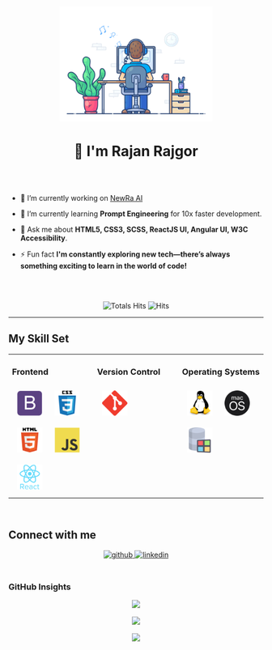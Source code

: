 <div align="center" width="50">

<img src="https://github.com/rajanrajgor/rajanrajgor/blob/main/images/dev-working_rounded.gif?raw=true" href="https://github.com/rajanrajgor" alt="RR"  width="60%"/><br> </div>

<h1 align="center">👋 I'm Rajan Rajgor</h1>
<!-- <h3 align="center">User Interface Engineer | HTML5, CSS3, SCSS, ReactJS UI | Exploring Prompt Engineering</h3> -->

<br/>
<br/>

- 🔭 I’m currently working on [NewRa AI](https://www.newra.ai/)
  

- 🌱 I’m currently learning **Prompt Engineering** for 10x faster development.
  

- 💬 Ask me about **HTML5, CSS3, SCSS, ReactJS UI, Angular UI, W3C Accessibility**.
  

- ⚡ Fun fact **I'm constantly exploring new tech—there’s always something exciting to learn in the world of code!**
  

<br/> 
<br/>  

<div align="center">

![Totals Hits](https://komarev.com/ghpvc/?username=rajanrajgor&style=flat&color=orange&label=PROFILE+VIEWS)
![Hits](https://hits.seeyoufarm.com/api/count/incr/badge.svg?url=https%3A%2F%2Fgithub.com%2Frajanrajgor&count_bg=%2379C83D&title_bg=%23555555&icon=mediafire.svg&icon_color=%23E7E7E7&title=HITS&edge_flat=false)<br>
</div>


<hr></hr>

## My Skill Set  
<table style="width: 100%;"><tr><td valign="top" width="33%">

### Frontend  
<div align="left">  
<img style="margin: 10px" src="https://github.com/rajanrajgor/rajanrajgor/blob/main/images/frontend/bootstrap-plain.svg" alt="Bootstrap" height="50" />  
<img style="margin: 10px" src="https://github.com/rajanrajgor/rajanrajgor/blob/main/images/frontend/css.svg" alt="CSS3" height="50" />  
<img style="margin: 10px" src="https://github.com/rajanrajgor/rajanrajgor/blob/main/images/frontend/html.svg" alt="HTML5" height="50" />  
<img style="margin: 10px" src="https://github.com/rajanrajgor/rajanrajgor/blob/main/images/frontend/javascript.svg" alt="JavaScript" height="50" />  
<img style="margin: 10px" src="https://github.com/rajanrajgor/rajanrajgor/blob/main/images/frontend/react.svg" alt="React" height="50" /> 
</div></td><td valign="top" width="33%">

### Version Control
<div align="left">   
<img style="margin: 10px" src="https://github.com/rajanrajgor/rajanrajgor/blob/main/images/version-control/git-scm-icon.svg" alt="GIT" height="50" />    
</div></td><td valign="top" width="33%">

### Operating Systems

<div align="left">   
<img style="margin: 10px" src="https://github.com/rajanrajgor/rajanrajgor/blob/main/images/os/linux-original.svg" alt="Linux" height="50" />    
<img style="margin: 10px" src="https://github.com/rajanrajgor/rajanrajgor/blob/main/images/os/MacOS_logo.svg" alt="MacOs" height="50" />    
<img style="margin: 10px" src="https://github.com/rajanrajgor/rajanrajgor/blob/main/images/os/window-operating-system.svg" alt="Windows" height="50" />    
</div></td></tr></table>  

<br/>  

## Connect with me  
<div align="center">
<a href="https://github.com/rajanrajgor" target="_blank">
<img src=https://img.shields.io/badge/github-%2324292e.svg?&style=for-the-badge&logo=github&logoColor=white alt=github style="margin-bottom: 5px;" />
</a>
<!-- <a href="https://twitter.com/kaushaljoshi75" target="_blank">
<img src=https://img.shields.io/badge/twitter-%2300acee.svg?&style=for-the-badge&logo=twitter&logoColor=white alt=twitter style="margin-bottom: 5px;" /> -->
</a>
<a href="https://linkedin.com/in/rajan-rajgor" target="_blank">
<img src=https://img.shields.io/badge/linkedin-%231E77B5.svg?&style=for-the-badge&logo=linkedin&logoColor=white alt=linkedin style="margin-bottom: 5px;" />
</a>
</a>
<!-- <a href="https://instagram.com/joshikaushal.18" target="_blank">
<img src=https://img.shields.io/badge/instagram-%23000000.svg?&style=for-the-badge&logo=instagram&logoColor=white alt=instagram style="margin-bottom: 5px;" />
</a>   -->
</div>  
  

<br/>  

### GitHub Insights
<div align="center" >

![](https://github-readme-stats.vercel.app/api?username=rajanrajgor&theme=gruvbox&hide_border=false&include_all_commits=true&count_private=true)<br/>

![](https://github-readme-streak-stats.herokuapp.com/?user=rajanrajgor&theme=merko&hide_border=true)<br/>

<a href="https://github-readme-activity-graph.vercel.app/graph?username=rajanrajgor&bg_color=0000000&color=0579C3&line=0579C3&point=417E87&area_color=006AFF&area=true&hide_border=true" target="_blank">
  <img src="https://github-readme-activity-graph.vercel.app/graph?username=rajanrajgor&bg_color=0000000&color=0579C3&line=0579C3&point=417E87&area_color=006AFF&area=true&hide_border=true" />
</a>
</div>
